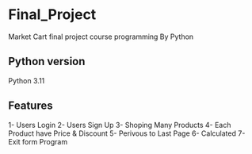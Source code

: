 # Final_Project
Market Cart final project course programming By Python

## Python version
Python 3.11

## Features
1- Users Login
2- Users Sign Up
3- Shoping Many Products
4- Each Product have Price & Discount
5- Perivous to Last Page
6- Calculated
7- Exit form Program
